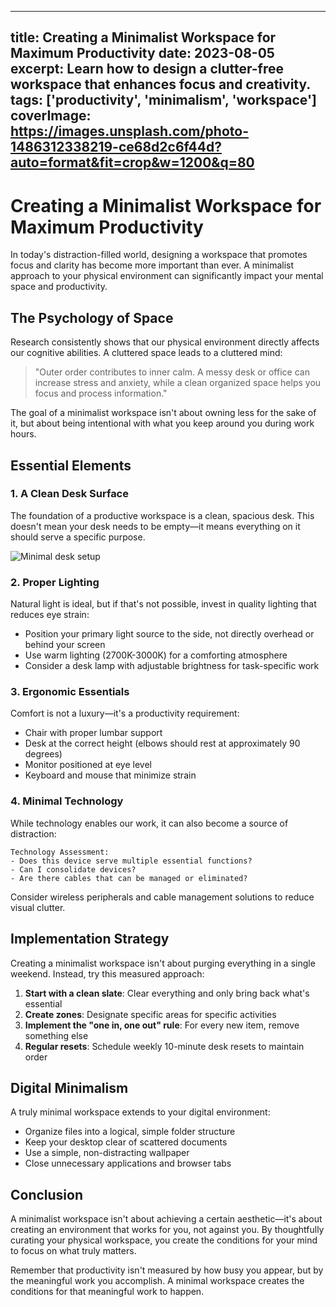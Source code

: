 
---
title: Creating a Minimalist Workspace for Maximum Productivity
date: 2023-08-05
excerpt: Learn how to design a clutter-free workspace that enhances focus and creativity.
tags: ['productivity', 'minimalism', 'workspace']
coverImage: https://images.unsplash.com/photo-1486312338219-ce68d2c6f44d?auto=format&fit=crop&w=1200&q=80
---

# Creating a Minimalist Workspace for Maximum Productivity

In today's distraction-filled world, designing a workspace that promotes focus and clarity has become more important than ever. A minimalist approach to your physical environment can significantly impact your mental space and productivity.

## The Psychology of Space

Research consistently shows that our physical environment directly affects our cognitive abilities. A cluttered space leads to a cluttered mind:

> "Outer order contributes to inner calm. A messy desk or office can increase stress and anxiety, while a clean organized space helps you focus and process information."

The goal of a minimalist workspace isn't about owning less for the sake of it, but about being intentional with what you keep around you during work hours.

## Essential Elements

### 1. A Clean Desk Surface

The foundation of a productive workspace is a clean, spacious desk. This doesn't mean your desk needs to be empty—it means everything on it should serve a specific purpose.

![Minimal desk setup](https://images.unsplash.com/photo-1518770660439-4636190af475?auto=format&fit=crop&w=1200&q=80)

### 2. Proper Lighting

Natural light is ideal, but if that's not possible, invest in quality lighting that reduces eye strain:

- Position your primary light source to the side, not directly overhead or behind your screen
- Use warm lighting (2700K-3000K) for a comforting atmosphere
- Consider a desk lamp with adjustable brightness for task-specific work

### 3. Ergonomic Essentials

Comfort is not a luxury—it's a productivity requirement:

- Chair with proper lumbar support
- Desk at the correct height (elbows should rest at approximately 90 degrees)
- Monitor positioned at eye level
- Keyboard and mouse that minimize strain

### 4. Minimal Technology

While technology enables our work, it can also become a source of distraction:

```
Technology Assessment:
- Does this device serve multiple essential functions?
- Can I consolidate devices?
- Are there cables that can be managed or eliminated?
```

Consider wireless peripherals and cable management solutions to reduce visual clutter.

## Implementation Strategy

Creating a minimalist workspace isn't about purging everything in a single weekend. Instead, try this measured approach:

1. **Start with a clean slate**: Clear everything and only bring back what's essential
2. **Create zones**: Designate specific areas for specific activities
3. **Implement the "one in, one out" rule**: For every new item, remove something else
4. **Regular resets**: Schedule weekly 10-minute desk resets to maintain order

## Digital Minimalism

A truly minimal workspace extends to your digital environment:

- Organize files into a logical, simple folder structure
- Keep your desktop clear of scattered documents
- Use a simple, non-distracting wallpaper
- Close unnecessary applications and browser tabs

## Conclusion

A minimalist workspace isn't about achieving a certain aesthetic—it's about creating an environment that works for you, not against you. By thoughtfully curating your physical workspace, you create the conditions for your mind to focus on what truly matters.

Remember that productivity isn't measured by how busy you appear, but by the meaningful work you accomplish. A minimal workspace creates the conditions for that meaningful work to happen.
